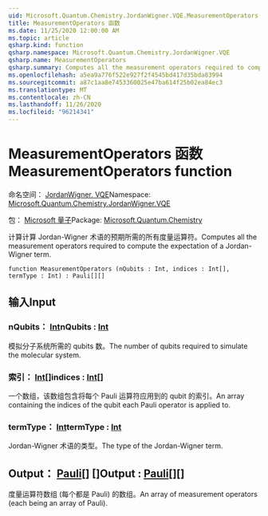 ```yaml
---
uid: Microsoft.Quantum.Chemistry.JordanWigner.VQE.MeasurementOperators
title: MeasurementOperators 函数
ms.date: 11/25/2020 12:00:00 AM
ms.topic: article
qsharp.kind: function
qsharp.namespace: Microsoft.Quantum.Chemistry.JordanWigner.VQE
qsharp.name: MeasurementOperators
qsharp.summary: Computes all the measurement operators required to compute the expectation of a Jordan-Wigner term.
ms.openlocfilehash: a5ea9a776f522e927f2f4545bd417d35bda83994
ms.sourcegitcommit: a87c1aa8e7453360025e47ba614f25b02ea84ec3
ms.translationtype: MT
ms.contentlocale: zh-CN
ms.lasthandoff: 11/26/2020
ms.locfileid: "96214341"
---
```

# <a name="measurementoperators-function"></a><span data-ttu-id="200a3-102">MeasurementOperators 函数</span><span class="sxs-lookup"><span data-stu-id="200a3-102">MeasurementOperators function</span></span>

<span data-ttu-id="200a3-103">命名空间： [JordanWigner. VQE](xref:Microsoft.Quantum.Chemistry.JordanWigner.VQE)</span><span class="sxs-lookup"><span data-stu-id="200a3-103">Namespace: [Microsoft.Quantum.Chemistry.JordanWigner.VQE](xref:Microsoft.Quantum.Chemistry.JordanWigner.VQE)</span></span>

<span data-ttu-id="200a3-104">包： [Microsoft 量子](https://nuget.org/packages/Microsoft.Quantum.Chemistry)</span><span class="sxs-lookup"><span data-stu-id="200a3-104">Package: [Microsoft.Quantum.Chemistry](https://nuget.org/packages/Microsoft.Quantum.Chemistry)</span></span>


<span data-ttu-id="200a3-105">计算计算 Jordan-Wigner 术语的预期所需的所有度量运算符。</span><span class="sxs-lookup"><span data-stu-id="200a3-105">Computes all the measurement operators required to compute the expectation of a Jordan-Wigner term.</span></span>

```qsharp
function MeasurementOperators (nQubits : Int, indices : Int[], termType : Int) : Pauli[][]
```


## <a name="input"></a><span data-ttu-id="200a3-106">输入</span><span class="sxs-lookup"><span data-stu-id="200a3-106">Input</span></span>

### <a name="nqubits--int"></a><span data-ttu-id="200a3-107">nQubits： [Int](xref:microsoft.quantum.lang-ref.int)</span><span class="sxs-lookup"><span data-stu-id="200a3-107">nQubits : [Int](xref:microsoft.quantum.lang-ref.int)</span></span>

<span data-ttu-id="200a3-108">模拟分子系统所需的 qubits 数。</span><span class="sxs-lookup"><span data-stu-id="200a3-108">The number of qubits required to simulate the molecular system.</span></span>


### <a name="indices--int"></a><span data-ttu-id="200a3-109">索引： [Int](xref:microsoft.quantum.lang-ref.int)[]</span><span class="sxs-lookup"><span data-stu-id="200a3-109">indices : [Int](xref:microsoft.quantum.lang-ref.int)[]</span></span>

<span data-ttu-id="200a3-110">一个数组，该数组包含将每个 Pauli 运算符应用到的 qubit 的索引。</span><span class="sxs-lookup"><span data-stu-id="200a3-110">An array containing the indices of the qubit each Pauli operator is applied to.</span></span>


### <a name="termtype--int"></a><span data-ttu-id="200a3-111">termType： [Int](xref:microsoft.quantum.lang-ref.int)</span><span class="sxs-lookup"><span data-stu-id="200a3-111">termType : [Int](xref:microsoft.quantum.lang-ref.int)</span></span>

<span data-ttu-id="200a3-112">Jordan-Wigner 术语的类型。</span><span class="sxs-lookup"><span data-stu-id="200a3-112">The type of the Jordan-Wigner term.</span></span>



## <a name="output--pauli"></a><span data-ttu-id="200a3-113">Output： [Pauli](xref:microsoft.quantum.lang-ref.pauli)[] []</span><span class="sxs-lookup"><span data-stu-id="200a3-113">Output : [Pauli](xref:microsoft.quantum.lang-ref.pauli)[][]</span></span>

<span data-ttu-id="200a3-114">度量运算符数组 (每个都是 Pauli) 的数组。</span><span class="sxs-lookup"><span data-stu-id="200a3-114">An array of measurement operators (each being an array of Pauli).</span></span>
